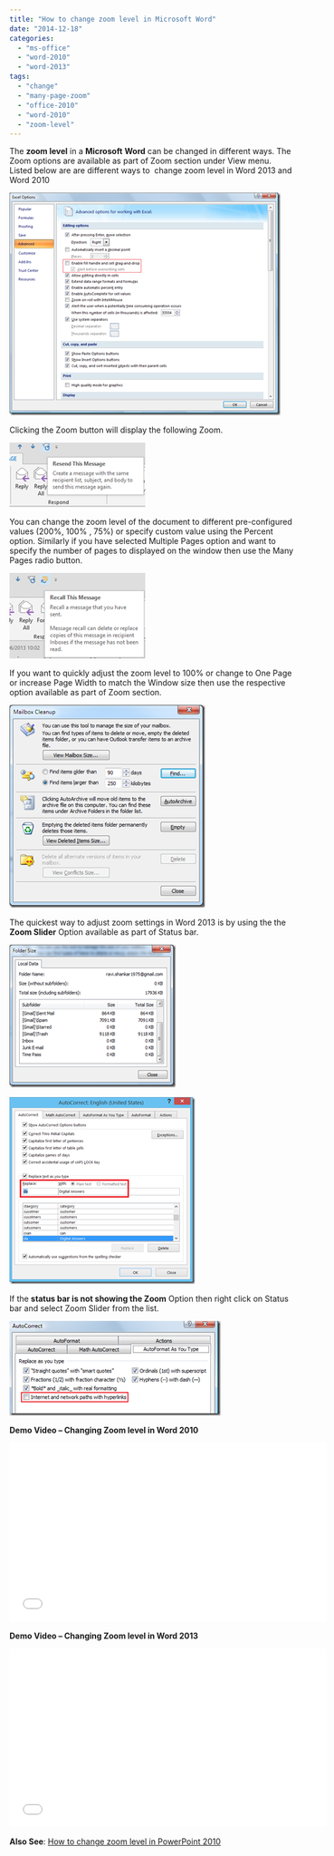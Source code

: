 ```yaml
---
title: "How to change zoom level in Microsoft Word"
date: "2014-12-18"
categories: 
  - "ms-office"
  - "word-2010"
  - "word-2013"
tags: 
  - "change"
  - "many-page-zoom"
  - "office-2010"
  - "word-2010"
  - "zoom-level"
---
```


The **zoom level** in a **Microsoft** **Word** can be changed in different ways. The Zoom options are available as part of Zoom section under View menu. Listed below are are different ways to  change zoom level in Word 2013 and Word 2010

[![Zoom in Word 2013 and Word 2010](images/image_thumb77.png "Zoom in Word 2013 and Word 2010")](http://blogmines.com/blog/wp-content/uploads/2013/05/image75.png)

Clicking the Zoom button will display the following Zoom.

[![Zoom menu option in Word 2013 and Word 2010](images/image_thumb78.png "Zoom menu option in Word 2013 and Word 2010")](http://blogmines.com/blog/wp-content/uploads/2013/05/image76.png)

You can change the zoom level of the document to different pre-configured values (200%, 100% , 75%) or specify custom value using the Percent option. Similarly if you have selected Multiple Pages option and want to specify the number of pages to displayed on the window then use the Many Pages radio button.

[![Show Many pages Zoom Option](images/image_thumb79.png "Show Many pages Zoom Option")](http://blogmines.com/blog/wp-content/uploads/2013/05/image77.png)

If you want to quickly adjust the zoom level to 100% or change to One Page or increase Page Width to match the Window size then use the respective option available as part of Zoom section.

[![Zoom to 100%](images/image_thumb80.png "Zoom to 100%")](http://blogmines.com/blog/wp-content/uploads/2013/05/image78.png)

The quickest way to adjust zoom settings in Word 2013 is by using the the **Zoom Slider** Option available as part of Status bar.

[![Zoom in Option Word 2013 and Word 2010](images/image_thumb81.png "Zoom in Option Word 2013 and Word 2010")](http://blogmines.com/blog/wp-content/uploads/2013/05/image79.png)

[![Zoom Out Option Word 2013 and Word 2010](images/image_thumb82.png "Zoom Out Option Word 2013 and Word 2010")](http://blogmines.com/blog/wp-content/uploads/2013/05/image80.png)

If the **status bar is not showing the Zoom** Option then right click on Status bar and select Zoom Slider from the list.

[![Zoom Slider Status Bar in Word 2013 and Word 2010](images/image_thumb83.png "Zoom Slider Status Bar in Word 2013 and Word 2010")](http://blogmines.com/blog/wp-content/uploads/2013/05/image81.png)

**Demo Video – Changing Zoom level in Word 2010**

<iframe height="315" src="//www.youtube.com/embed/jpfmNFpaiQo" frameborder="0" width="560" allowfullscreen></iframe>

**Demo Video – Changing Zoom level in Word 2013**

<iframe height="315" src="//www.youtube.com/embed/jpfmNFpaiQo" frameborder="0" width="560" allowfullscreen></iframe>

**Also See**: [How to change zoom level in PowerPoint 2010](http://blogmines.com/blog/how-to-change-zoom-level-in-powerpoint-2010/)
